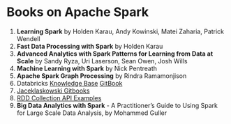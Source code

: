 # Books on Apache Spark

1. **Learning Spark** by Holden Karau, Andy Kowinski, Matei Zaharia, Patrick Wendell    
2. **Fast Data Processing with Spark**  by Holden Karau  
3. **Advanced Analytics with Spark Patterns for Learning from Data at Scale**  by Sandy Ryza, Uri Laserson, Sean Owen, Josh Wills  
4. **Machine Learning with Spark** by Nick Pentreath  
5. **Apache Spark Graph Processing** by Rindra Ramamonjison
6. Databricks [Knowledge Base](https://www.gitbook.com/book/databricks/databricks-spark-knowledge-base/details)   [GitBook](https://www.gitbook.com/book/databricks/databricks-spark-reference-applications/details)  
7. [Jaceklaskowski Gitbooks](https://jaceklaskowski.gitbooks.io/mastering-apache-spark/content/)  
8. [RDD Collection API Examples](http://homepage.cs.latrobe.edu.au/zhe/ZhenHeSparkRDDAPIExamples.html)  
9. **Big Data Analytics with Spark** - A Practitioner’s Guide to Using Spark for Large Scale Data Analysis, by
Mohammed Guller

